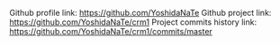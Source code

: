 Github profile link: https://github.com/YoshidaNaTe
Github project link: https://github.com/YoshidaNaTe/crm1
Project commits history link: https://github.com/YoshidaNaTe/crm1/commits/master